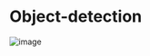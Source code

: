 # Object-detection
![image](https://github.com/dheeraj1704/Object-detection/assets/144155965/ccce2d7a-d24a-4359-90b5-562c6c2424b6)
